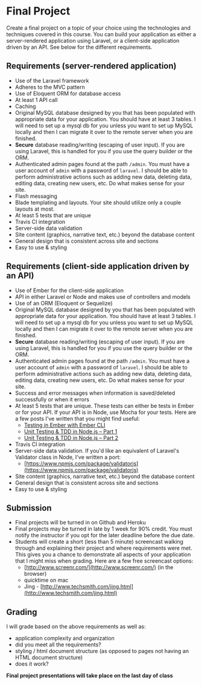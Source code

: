 # Final Project
Create a final project on a topic of your choice using the technologies and techniques covered in this course. You can build your application as either a server-rendered application using Laravel, or a client-side application driven by an API. See below for the different requirements.

## Requirements (server-rendered application)
- Use of the Laravel framework
- Adheres to the MVC pattern
- Use of Eloquent ORM for database access
- At least 1 API call
- Caching
- Original MySQL database designed by you that has been populated with appropriate data for your application. You should have at least 3 tables. I will need to set up a mysql db for you unless you want to set up MySQL locally and then I can migrate it over to the remote server when you are finished.
- **Secure** database reading/writing (escaping of user input). If you are using Laravel, this is handled for you if you use the query builder or the ORM.
- Authenticated admin pages found at the path `/admin`. You must have a user account of `admin` with a password of `laravel`. I should be able to perform administrative actions such as adding new data, deleting data, editing data, creating new users, etc. Do what makes sense for your site.
- Flash messaging
- Blade templating and layouts. Your site should utilize only a couple layouts at most.
- At least 5 tests that are unique
- Travis CI integration
- Server-side data validation
- Site content (graphics, narrative text, etc.) beyond the database content
- General design that is consistent across site and sections
- Easy to use & styling

## Requirements (client-side application driven by an API)
- Use of Ember for the client-side application
- API in either Laravel or Node and makes use of controllers and models
- Use of an ORM (Eloquent or Sequelize)
- Original MySQL database designed by you that has been populated with appropriate data for your application. You should have at least 3 tables. I will need to set up a mysql db for you unless you want to set up MySQL locally and then I can migrate it over to the remote server when you are finished.
- **Secure** database reading/writing (escaping of user input). If you are using Laravel, this is handled for you if you use the query builder or the ORM.
- Authenticated admin pages found at the path `/admin`. You must have a user account of `admin` with a password of `laravel`. I should be able to perform administrative actions such as adding new data, deleting data, editing data, creating new users, etc. Do what makes sense for your site.
- Success and error messages when information is saved/deleted successfully or when it errors
- At least 5 tests that are unique. These tests can either be tests in Ember or for your API. If your API is in Node, use Mocha for your tests. Here are a few posts I've written that you might find useful:
  - [Testing in Ember with Ember CLI](https://www.codementor.io/ember-js/tutorial/testing-emberjs-with-ember-cli)
  - [Unit Testing & TDD in Node.js – Part 1](https://www.codementor.io/nodejs/tutorial/unit-testing-nodejs-tdd-mocha-sinon)
  - [Unit Testing & TDD in Node.js – Part 2](https://www.codementor.io/nodejs/tutorial/unit-testing-tdd-node-js-nockjs-part-2)
- Travis CI integration
- Server-side data validation. If you'd like an equivalent of Laravel's Validator class in Node, I've written a port:
  - [https://www.npmjs.com/package/validatorjs](https://www.npmjs.com/package/validatorjs)
- Site content (graphics, narrative text, etc.) beyond the database content
- General design that is consistent across site and sections
- Easy to use & styling

## Submission
- Final projects will be turned in on Github and Heroku
- Final projects may be turned in late by 1 week for 90% credit. You must notify the instructor if you opt for the later deadline before the due date.
- Students will create a short (less than 5 minute) screencast walking through and explaining their project and where requirements were met. This gives you a chance to demonstrate all aspects of your application that I might miss when grading. Here are a few free screencast options:
  - [http://www.screenr.com/](http://www.screenr.com/) (in the browser)
  - quicktime on mac
  - Jing - [http://www.techsmith.com/jing.html](http://www.techsmith.com/jing.html)

## Grading

I will grade based on the above requirements as well as:

- application complexity and organization
- did you meet all the requirements?
- styling / html document structure (as opposed to pages not having an HTML document structure)
- does it work?

**Final project presentations will take place on the last day of class**
